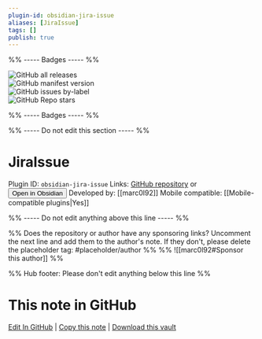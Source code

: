 ```yaml
---
plugin-id: obsidian-jira-issue
aliases: [JiraIssue]
tags: []
publish: true
---
```


%% ----- Badges ----- %%

![GitHub all releases](https://img.shields.io/github/downloads/marc0l92/obsidian-jira-issue/total?color=573E7A&logo=github&style=for-the-badge)  
![GitHub manifest version](https://img.shields.io/github/manifest-json/v/marc0l92/obsidian-jira-issue?color=573E7A&logo=github&style=for-the-badge)  
![GitHub issues by-label](https://img.shields.io/github/issues/marc0l92/obsidian-jira-issue/help%20wanted?color=573E7A&logo=github&style=for-the-badge)  
![GitHub Repo stars](https://img.shields.io/github/stars/marc0l92/obsidian-jira-issue?color=573E7A&logo=github&style=for-the-badge)

%% ----- Badges ----- %%

%% ----- Do not edit this section ----- %%

# JiraIssue

Plugin ID: `obsidian-jira-issue`
Links: [GitHub repository](https://github.com/marc0l92/obsidian-jira-issue) or [<button id=HH>Open in Obsidian</button>](obsidian://show-plugin?id=obsidian-jira-issue)
Developed by: [[marc0l92]]
Mobile compatible: [[Mobile-compatible plugins|Yes]]

%% ----- Do not edit anything above this line ----- %%

%% Does the repository or author have any sponsoring links? Uncomment the next line and add them to the author's note. If they don't, please delete the placeholder tag: #placeholder/author %%
%% ![[marc0l92#Sponsor this author]] %%

%% Hub footer: Please don't edit anything below this line %%

# This note in GitHub

<span class="git-footer">[Edit In GitHub](https://github.dev/obsidian-community/obsidian-hub/blob/main/02%20-%20Community%20Expansions/02.05%20All%20Community%20Expansions/Plugins/obsidian-jira-issue.md "git-hub-edit-note") | [Copy this note](https://raw.githubusercontent.com/obsidian-community/obsidian-hub/main/02%20-%20Community%20Expansions/02.05%20All%20Community%20Expansions/Plugins/obsidian-jira-issue.md "git-hub-copy-note") | [Download this vault](https://github.com/obsidian-community/obsidian-hub/archive/refs/heads/main.zip "git-hub-download-vault") </span>

